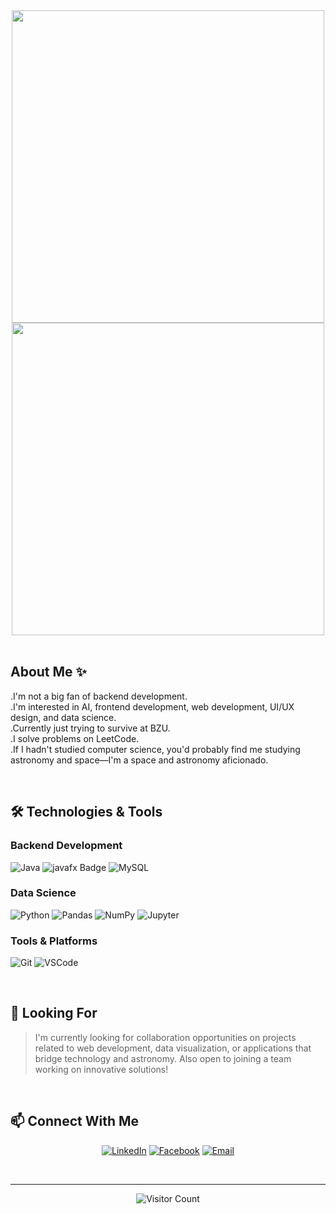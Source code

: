 
<div align="center">
  <img src="https://github.com/user-attachments/assets/ebcc7cc8-2011-4d0b-b2e0-7919e0c5c26c" width="500px">
  <br>
  <img src="https://github.com/user-attachments/assets/88dc493d-953c-4182-9ba0-29e162950724" width="500px">
</div>

<br>

## About Me ✨
.I'm not a big fan of backend development.
<br>
.I'm interested in AI, frontend development, web development, UI/UX design, and data science.
<br>
.Currently just trying to survive at BZU.
<br>
.I solve problems on LeetCode.
<br>
.If I hadn't studied computer science, you'd probably find me studying astronomy and space—I'm a space and astronomy aficionado.

<br>

## 🛠️ Technologies & Tools
 
### Backend Development
![Java](https://img.shields.io/badge/Java-007396?style=for-the-badge&logo=oracle&logoColor=white)
![javafx Badge](https://img.shields.io/badge/JavaFX-041E42?style=for-the-badge&logo=oracle&logoColor=white)
![MySQL](https://img.shields.io/badge/MySQL-4479A1?style=for-the-badge&logo=mysql&logoColor=white)

### Data Science
![Python](https://img.shields.io/badge/Python-3776AB?style=for-the-badge&logo=python&logoColor=white)
![Pandas](https://img.shields.io/badge/Pandas-150458?style=for-the-badge&logo=pandas&logoColor=white)
![NumPy](https://img.shields.io/badge/NumPy-013243?style=for-the-badge&logo=numpy&logoColor=white)
![Jupyter](https://img.shields.io/badge/Jupyter-F37626?style=for-the-badge&logo=jupyter&logoColor=white)

### Tools & Platforms
![Git](https://img.shields.io/badge/Git-F05032?style=for-the-badge&logo=git&logoColor=white)
![VSCode](https://img.shields.io/badge/VS_Code-007ACC?style=for-the-badge&logo=visual-studio-code&logoColor=white)


<br>
<!--
## 🌟 Featured Projects -->

<!-- <table>
  <tr>
    <td width="50%">
      <h3 align="center">PalTechLinker</h3>
      <p align="center">
        <a href="https://github.com/Lojain-Abdalrazaq/GSG-MRDT-Training-Project-PalTechLinker" target="_blank">
          <img src="https://github-readme-stats.vercel.app/api/pin/?username=Lojain-Abdalrazaq&repo=GSG-MRDT-Training-Project-PalTechLinker&theme=tokyonight" alt="PalTechLinker" />
        </a>
      </p>
      <p align="center">Web application connecting students with tech companies and internship opportunities</p>
      <p align="center"><strong>Tech Stack:</strong> Spring Boot, React.js</p>
    </td>
    <td width="50%">
      <h3 align="center">Data Structures Implementation</h3>
      <p align="center">
        <a href="https://github.com/MaysHroub/data-structures" target="_blank">
          <img src="https://github-readme-stats.vercel.app/api/pin/?username=MaysHroub&repo=data-structures&theme=tokyonight" alt="Data Structures" />
        </a>
      </p>
      <p align="center">Comprehensive implementation of data structures from COMP242 at Birzeit University</p>
      <p align="center"><strong>Tech Stack:</strong> Java</p>
    </td>
  </tr>
</table>

<br> 
-->


## 🔭 Looking For

> I'm currently looking for collaboration opportunities on projects related to web development, data visualization, or applications that bridge technology and astronomy. Also open to joining a team working on innovative solutions!

<br>

## 📫 Connect With Me

<p align="center">
  <a href="https://www.linkedin.com/in/bailasan-qadan-b481a0319/"><img src="https://img.shields.io/badge/LinkedIn-0077B5?style=for-the-badge&logo=linkedin&logoColor=white" alt="LinkedIn"/></a>
  <a href="https://www.facebook.com/laith.qadan.1/"><img src="https://img.shields.io/badge/Facebook-1877F2?style=for-the-badge&logo=facebook&logoColor=white" alt="Facebook"/></a>
  <a href="mailto:bailasanqadan5@gmail.com"><img src="https://img.shields.io/badge/Email-D14836?style=for-the-badge&logo=gmail&logoColor=white" alt="Email"/></a>
 <!-- <a href="https://leetcode.com/u/Mays_Alreem/"><img src="https://img.shields.io/badge/LeetCode-FFA116?style=for-the-badge&logo=leetcode&logoColor=black" alt="LeetCode"/></a> -->
</p>

<br>

---

<p align="center">
  <img src="https://profile-counter.glitch.me/bailasan-qadan/count.svg" alt="Visitor Count" />
</p>
<!--
<p align="center">
  <i>"The Universe is under no obligation to make sense to you." - Neil deGrasse Tyson</i>
  <br>
   <i>"KISS - keep it simple stupid"</i>-->
</p>
